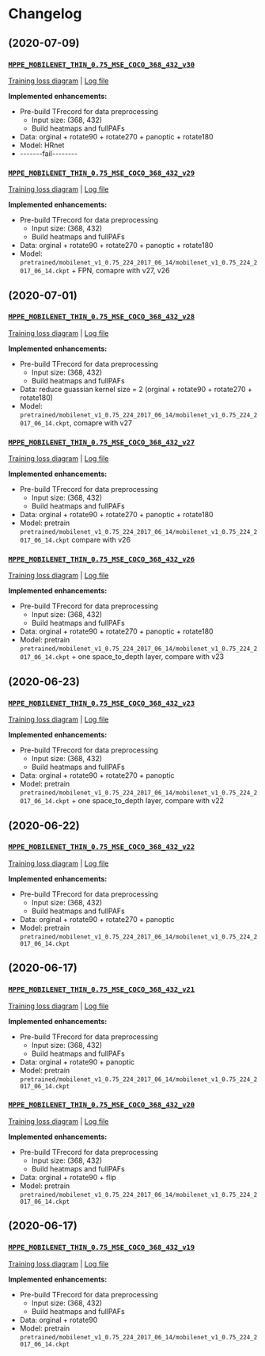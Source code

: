 # Changelog #
## (2020-07-09) ##
### [`MPPE_MOBILENET_THIN_0.75_MSE_COCO_368_432_v30`](setting/MPPE_MOBILENET_THIN_0.75_MSE_COCO_368_432_v30.md) ###

[Training loss diagram](logs/MPPE_MOBILENET_THIN_0.75_MSE_COCO_368_432_v30.png) | [Log file](logs/MPPE_MOBILENET_THIN_0.75_MSE_COCO_368_432_v30.log)

**Implemented enhancements:**

* Pre-build TFrecord for data preprocessing
	* Input size: (368, 432)
	* Build heatmaps and fullPAFs
* Data: orginal + rotate90 + rotate270 + panoptic + rotate180
* Model: HRnet
* -------fail--------

### [`MPPE_MOBILENET_THIN_0.75_MSE_COCO_368_432_v29`](setting/MPPE_MOBILENET_THIN_0.75_MSE_COCO_368_432_v29.md) ###

[Training loss diagram](logs/MPPE_MOBILENET_THIN_0.75_MSE_COCO_368_432_v29.png) | [Log file](logs/MPPE_MOBILENET_THIN_0.75_MSE_COCO_368_432_v29.log)

**Implemented enhancements:**

* Pre-build TFrecord for data preprocessing
	* Input size: (368, 432)
	* Build heatmaps and fullPAFs
* Data: orginal + rotate90 + rotate270 + panoptic + rotate180
* Model: `pretrained/mobilenet_v1_0.75_224_2017_06_14/mobilenet_v1_0.75_224_2017_06_14.ckpt` + FPN, comapre with v27, v26


## (2020-07-01) ##
### [`MPPE_MOBILENET_THIN_0.75_MSE_COCO_368_432_v28`](setting/MPPE_MOBILENET_THIN_0.75_MSE_COCO_368_432_v28.md) ###

[Training loss diagram](logs/MPPE_MOBILENET_THIN_0.75_MSE_COCO_368_432_v28.png) | [Log file](logs/MPPE_MOBILENET_THIN_0.75_MSE_COCO_368_432_v28.log)

**Implemented enhancements:**

* Pre-build TFrecord for data preprocessing
	* Input size: (368, 432)
	* Build heatmaps and fullPAFs
* Data: reduce guassian kernel size = 2 (orginal + rotate90 + rotate270 + rotate180)
* Model: `pretrained/mobilenet_v1_0.75_224_2017_06_14/mobilenet_v1_0.75_224_2017_06_14.ckpt`, comapre with v27 


### [`MPPE_MOBILENET_THIN_0.75_MSE_COCO_368_432_v27`](setting/MPPE_MOBILENET_THIN_0.75_MSE_COCO_368_432_v27.md) ###

[Training loss diagram](logs/MPPE_MOBILENET_THIN_0.75_MSE_COCO_368_432_v27.png) | [Log file](logs/MPPE_MOBILENET_THIN_0.75_MSE_COCO_368_432_v27.log)

**Implemented enhancements:**

* Pre-build TFrecord for data preprocessing
	* Input size: (368, 432)
	* Build heatmaps and fullPAFs
* Data: orginal + rotate90 + rotate270 + panoptic + rotate180
* Model: pretrain `pretrained/mobilenet_v1_0.75_224_2017_06_14/mobilenet_v1_0.75_224_2017_06_14.ckpt` compare with v26

### [`MPPE_MOBILENET_THIN_0.75_MSE_COCO_368_432_v26`](setting/MPPE_MOBILENET_THIN_0.75_MSE_COCO_368_432_v26.md) ###

[Training loss diagram](logs/MPPE_MOBILENET_THIN_0.75_MSE_COCO_368_432_v26.png) | [Log file](logs/MPPE_MOBILENET_THIN_0.75_MSE_COCO_368_432_v26.log)

**Implemented enhancements:**

* Pre-build TFrecord for data preprocessing
	* Input size: (368, 432)
	* Build heatmaps and fullPAFs
* Data: orginal + rotate90 + rotate270 + panoptic + rotate180
* Model: pretrain `pretrained/mobilenet_v1_0.75_224_2017_06_14/mobilenet_v1_0.75_224_2017_06_14.ckpt` + one space_to_depth layer, compare with v23

## (2020-06-23) ##
### [`MPPE_MOBILENET_THIN_0.75_MSE_COCO_368_432_v23`](setting/MPPE_MOBILENET_THIN_0.75_MSE_COCO_368_432_v23.md) ###

[Training loss diagram](logs/MPPE_MOBILENET_THIN_0.75_MSE_COCO_368_432_v23.png) | [Log file](logs/MPPE_MOBILENET_THIN_0.75_MSE_COCO_368_432_v23.log)

**Implemented enhancements:**

* Pre-build TFrecord for data preprocessing
	* Input size: (368, 432)
	* Build heatmaps and fullPAFs
* Data: orginal + rotate90 + rotate270 + panoptic
* Model: pretrain `pretrained/mobilenet_v1_0.75_224_2017_06_14/mobilenet_v1_0.75_224_2017_06_14.ckpt` + one space_to_depth layer, compare with v22

## (2020-06-22) ##
### [`MPPE_MOBILENET_THIN_0.75_MSE_COCO_368_432_v22`](setting/MPPE_MOBILENET_THIN_0.75_MSE_COCO_368_432_v22.md) ###

[Training loss diagram](logs/MPPE_MOBILENET_THIN_0.75_MSE_COCO_368_432_v22.png) | [Log file](logs/MPPE_MOBILENET_THIN_0.75_MSE_COCO_368_432_v22.log)

**Implemented enhancements:**

* Pre-build TFrecord for data preprocessing
	* Input size: (368, 432)
	* Build heatmaps and fullPAFs
* Data: orginal + rotate90 + rotate270 + panoptic
* Model: pretrain `pretrained/mobilenet_v1_0.75_224_2017_06_14/mobilenet_v1_0.75_224_2017_06_14.ckpt`

## (2020-06-17) ##
### [`MPPE_MOBILENET_THIN_0.75_MSE_COCO_368_432_v21`](setting/MPPE_MOBILENET_THIN_0.75_MSE_COCO_368_432_v21.md) ###

[Training loss diagram](logs/MPPE_MOBILENET_THIN_0.75_MSE_COCO_368_432_v21.png) | [Log file](logs/MPPE_MOBILENET_THIN_0.75_MSE_COCO_368_432_v21.log)

**Implemented enhancements:**

* Pre-build TFrecord for data preprocessing
	* Input size: (368, 432)
	* Build heatmaps and fullPAFs
* Data: orginal + rotate90 + panoptic
* Model: pretrain `pretrained/mobilenet_v1_0.75_224_2017_06_14/mobilenet_v1_0.75_224_2017_06_14.ckpt`

### [`MPPE_MOBILENET_THIN_0.75_MSE_COCO_368_432_v20`](setting/MPPE_MOBILENET_THIN_0.75_MSE_COCO_368_432_v20.md) ###

[Training loss diagram](logs/MPPE_MOBILENET_THIN_0.75_MSE_COCO_368_432_v20.png) | [Log file](logs/MPPE_MOBILENET_THIN_0.75_MSE_COCO_368_432_v20.log)

**Implemented enhancements:**

* Pre-build TFrecord for data preprocessing
	* Input size: (368, 432)
	* Build heatmaps and fullPAFs
* Data: orginal + rotate90 + flip
* Model: pretrain `pretrained/mobilenet_v1_0.75_224_2017_06_14/mobilenet_v1_0.75_224_2017_06_14.ckpt`

## (2020-06-17) ##
### [`MPPE_MOBILENET_THIN_0.75_MSE_COCO_368_432_v19`](setting/MPPE_MOBILENET_THIN_0.75_MSE_COCO_368_432_v19.md) ###

[Training loss diagram](logs/MPPE_MOBILENET_THIN_0.75_MSE_COCO_368_432_v19.png) | [Log file](logs/MPPE_MOBILENET_THIN_0.75_MSE_COCO_368_432_v19.log)

**Implemented enhancements:**

* Pre-build TFrecord for data preprocessing
	* Input size: (368, 432)
	* Build heatmaps and fullPAFs
* Data: orginal + rotate90
* Model: pretrain `pretrained/mobilenet_v1_0.75_224_2017_06_14/mobilenet_v1_0.75_224_2017_06_14.ckpt`

